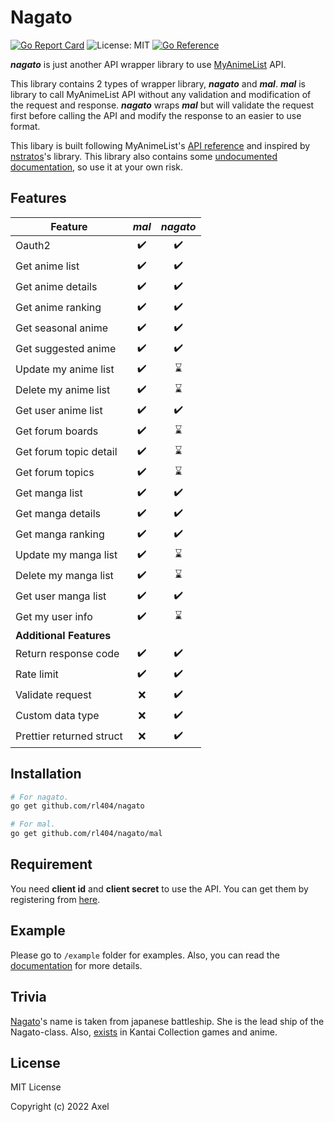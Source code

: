 # Nagato

[![Go Report Card](https://goreportcard.com/badge/github.com/rl404/nagato)](https://goreportcard.com/report/github.com/rl404/nagato)
![License: MIT](https://img.shields.io/github/license/rl404/nagato.svg)
[![Go Reference](https://pkg.go.dev/badge/github.com/rl404/nagato.svg)](https://pkg.go.dev/github.com/rl404/nagato)

**_nagato_** is just another API wrapper library to use [MyAnimeList](https://myanimelist.net/) API.

This library contains 2 types of wrapper library, **_nagato_** and **_mal_**.
**_mal_** is library to call MyAnimeList API without any validation and modification of the request and response. **_nagato_** wraps **_mal_** but will validate the request first before calling the API and modify the response to an easier to use format.

This libary is built following MyAnimeList's [API reference](https://myanimelist.net/apiconfig/references/api/v2) and inspired by [nstratos](https://github.com/nstratos/go-myanimelist)'s library. This library also contains some [undocumented documentation](https://myanimelist.net/forum/?topicid=2006357), so use it at your own risk.

## Features

| Feature | **_mal_** | **_nagato_** |
| --- | :---: | :---: |
| Oauth2 | :heavy_check_mark: | :heavy_check_mark: |
| Get anime list | :heavy_check_mark: | :heavy_check_mark: |
| Get anime details | :heavy_check_mark: | :heavy_check_mark: |
| Get anime ranking | :heavy_check_mark: | :heavy_check_mark: |
| Get seasonal anime | :heavy_check_mark: | :heavy_check_mark: |
| Get suggested anime | :heavy_check_mark: | :heavy_check_mark: |
| Update my anime list | :heavy_check_mark: | :hourglass: |
| Delete my anime list | :heavy_check_mark: | :hourglass: |
| Get user anime list | :heavy_check_mark: | :heavy_check_mark: |
| Get forum boards | :heavy_check_mark: | :hourglass: |
| Get forum topic detail |  :heavy_check_mark: | :hourglass: |
| Get forum topics | :heavy_check_mark: | :hourglass: |
| Get manga list | :heavy_check_mark: | :heavy_check_mark: |
| Get manga details | :heavy_check_mark: | :heavy_check_mark: |
| Get manga ranking | :heavy_check_mark: | :heavy_check_mark: |
| Update my manga list | :heavy_check_mark: | :hourglass: |
| Delete my manga list | :heavy_check_mark: | :hourglass: |
| Get user manga list | :heavy_check_mark: | :heavy_check_mark: |
| Get my user info | :heavy_check_mark: | :hourglass: |
| **Additional Features** |
| Return response code | :heavy_check_mark: | :heavy_check_mark: |
| Rate limit | :heavy_check_mark: | :heavy_check_mark: |
| Validate request | :x: | :heavy_check_mark: |
| Custom data type | :x: | :heavy_check_mark: |
| Prettier returned struct | :x: | :heavy_check_mark: |

## Installation

```sh
# For nagato.
go get github.com/rl404/nagato

# For mal.
go get github.com/rl404/nagato/mal
```

## Requirement

You need **client id** and **client secret** to use the API. You can get them by
registering from [here](https://myanimelist.net/apiconfig).

## Example

Please go to `/example` folder for examples. Also, you can read the [documentation](https://pkg.go.dev/github.com/rl404/nagato) for more details.

## Trivia

[Nagato](https://en.wikipedia.org/wiki/Japanese_battleship_Nagato)'s name is taken from japanese battleship. She is the lead ship of the Nagato-class. Also, [exists](https://en.kancollewiki.net/Nagato) in Kantai Collection games and anime.

## License

MIT License

Copyright (c) 2022 Axel
